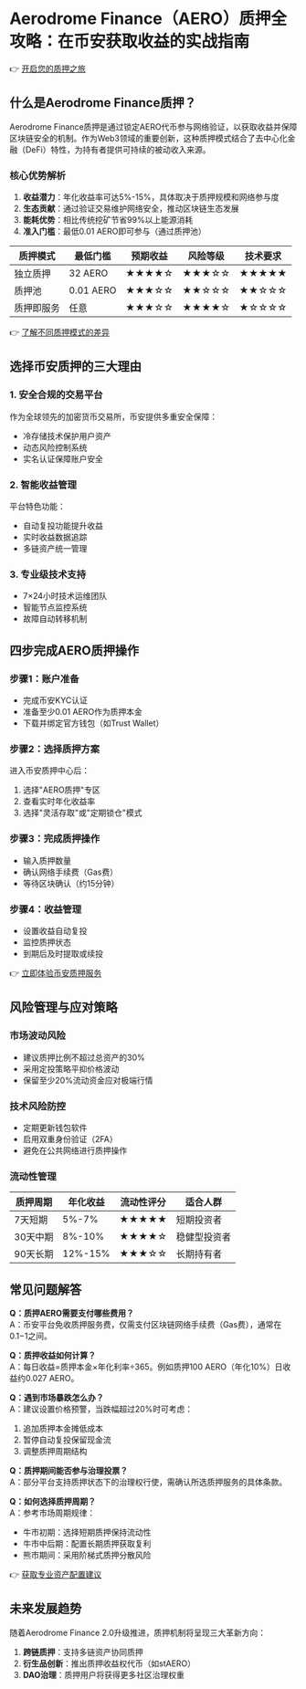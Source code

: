 # Aerodrome Finance（AERO）质押全攻略：在币安获取收益的实战指南

👉 [开启您的质押之旅](https://bit.ly/okx_welcome)

## 什么是Aerodrome Finance质押？

Aerodrome Finance质押是通过锁定AERO代币参与网络验证，以获取收益并保障区块链安全的机制。作为Web3领域的重要创新，这种质押模式结合了去中心化金融（DeFi）特性，为持有者提供可持续的被动收入来源。

### 核心优势解析
1. **收益潜力**：年化收益率可达5%-15%，具体取决于质押规模和网络参与度
2. **生态贡献**：通过验证交易维护网络安全，推动区块链生态发展
3. **能耗优势**：相比传统挖矿节省99%以上能源消耗
4. **准入门槛**：最低0.01 AERO即可参与（通过质押池）

| 质押模式       | 最低门槛 | 预期收益 | 风险等级 | 技术要求 |
|----------------|----------|----------|----------|----------|
| 独立质押       | 32 AERO  | ★★★★☆    | ★★★☆☆    | ★★★★★    |
| 质押池         | 0.01 AERO| ★★★☆☆    | ★★☆☆☆    | ★★☆☆☆    |
| 质押即服务     | 任意     | ★★★☆☆    | ★★★★☆    | ★☆☆☆☆    |

👉 [了解不同质押模式的差异](https://bit.ly/okx_welcome)

## 选择币安质押的三大理由

### 1. 安全合规的交易平台
作为全球领先的加密货币交易所，币安提供多重安全保障：
- 冷存储技术保护用户资产
- 动态风险控制系统
- 实名认证保障账户安全

### 2. 智能收益管理
平台特色功能：
- 自动复投功能提升收益
- 实时收益数据追踪
- 多链资产统一管理

### 3. 专业级技术支持
- 7×24小时技术运维团队
- 智能节点监控系统
- 故障自动转移机制

## 四步完成AERO质押操作

### 步骤1：账户准备
- 完成币安KYC认证
- 准备至少0.01 AERO作为质押本金
- 下载并绑定官方钱包（如Trust Wallet）

### 步骤2：选择质押方案
进入币安质押中心后：
1. 选择"AERO质押"专区
2. 查看实时年化收益率
3. 选择"灵活存取"或"定期锁仓"模式

### 步骤3：完成质押操作
- 输入质押数量
- 确认网络手续费（Gas费）
- 等待区块确认（约15分钟）

### 步骤4：收益管理
- 设置收益自动复投
- 监控质押状态
- 到期后及时提取或续投

👉 [立即体验币安质押服务](https://bit.ly/okx_welcome)

## 风险管理与应对策略

### 市场波动风险
- 建议质押比例不超过总资产的30%
- 采用定投策略平抑价格波动
- 保留至少20%流动资金应对极端行情

### 技术风险防控
- 定期更新钱包软件
- 启用双重身份验证（2FA）
- 避免在公共网络进行质押操作

### 流动性管理
| 质押周期   | 年化收益 | 流动性评分 | 适合人群         |
|------------|----------|------------|------------------|
| 7天短期    | 5%-7%    | ★★★★★      | 短期投资者       |
| 30天中期   | 8%-10%   | ★★★★☆      | 稳健型投资者     |
| 90天长期   | 12%-15%  | ★★★☆☆      | 长期持有者       |

## 常见问题解答

**Q：质押AERO需要支付哪些费用？**  
A：币安平台免收质押服务费，仅需支付区块链网络手续费（Gas费），通常在$0.1-$1之间。

**Q：质押收益如何计算？**  
A：每日收益=质押本金×年化利率÷365。例如质押100 AERO（年化10%）日收益约0.027 AERO。

**Q：遇到市场暴跌怎么办？**  
A：建议设置价格预警，当跌幅超过20%时可考虑：
1. 追加质押本金摊低成本
2. 暂停自动复投保留现金流
3. 调整质押周期结构

**Q：质押期间能否参与治理投票？**  
A：部分平台支持质押状态下的治理权行使，需确认所选质押服务的具体条款。

**Q：如何选择质押周期？**  
A：参考市场周期规律：
- 牛市初期：选择短期质押保持流动性
- 牛市中后期：配置长期质押获取复利
- 熊市期间：采用阶梯式质押分散风险

👉 [获取专业资产配置建议](https://bit.ly/okx_welcome)

## 未来发展趋势

随着Aerodrome Finance 2.0升级推进，质押机制将呈现三大革新方向：
1. **跨链质押**：支持多链资产协同质押
2. **衍生品创新**：推出质押收益权代币（如stAERO）
3. **DAO治理**：质押用户将获得更多社区治理权重
